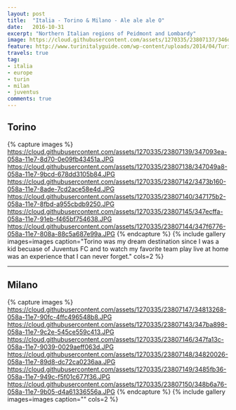 ```yaml
---
layout: post
title:  "Italia - Torino & Milano - Ale ale ale O"
date:   2016-10-31
excerpt: "Northern Italian regions of Peidmont and Lombardy"
image: https://cloud.githubusercontent.com/assets/1270335/23807137/346d679c-058a-11e7-82bd-e3bbad9b0ea2.JPG
feature: http://www.turinitalyguide.com/wp-content/uploads/2014/04/Turin_-by-night-city-photo-Wikipedia.jpg
travels: true
tag:
- italia
- europe
- turin
- milan
- juventus
comments: true
---
```

## Torino

{% capture images %}
  https://cloud.githubusercontent.com/assets/1270335/23807139/347093ea-058a-11e7-8d70-0e09fb43451a.JPG
  https://cloud.githubusercontent.com/assets/1270335/23807138/347049a8-058a-11e7-9bcd-678dd3105b84.JPG
  https://cloud.githubusercontent.com/assets/1270335/23807142/3473b160-058a-11e7-8ade-7cd2ace58e4d.JPG
  https://cloud.githubusercontent.com/assets/1270335/23807140/347175b2-058a-11e7-8fbd-a955cbdb9250.JPG
  https://cloud.githubusercontent.com/assets/1270335/23807145/347ecffa-058a-11e7-91eb-f465bf754638.JPG
  https://cloud.githubusercontent.com/assets/1270335/23807144/347f6776-058a-11e7-808a-88c5a687e99a.JPG
{% endcapture %}
{% include gallery images=images caption="Torino was my dream destination since I was a kid becuase of Juventus FC and  to watch my favorite team play live at home was an experience that I can never forget." cols=2 %}

---

## Milano

{% capture images %}
  https://cloud.githubusercontent.com/assets/1270335/23807147/34813268-058a-11e7-90fc-4ffc496548b8.JPG
  https://cloud.githubusercontent.com/assets/1270335/23807143/347ba898-058a-11e7-9c2e-545ce559c413.JPG
  https://cloud.githubusercontent.com/assets/1270335/23807146/347fa13c-058a-11e7-9039-0029aeff063d.JPG
  https://cloud.githubusercontent.com/assets/1270335/23807148/34820026-058a-11e7-89d8-dc72ca0236aa.JPG
  https://cloud.githubusercontent.com/assets/1270335/23807149/3485fb36-058a-11e7-949c-f5f01c677f36.JPG
  https://cloud.githubusercontent.com/assets/1270335/23807150/348b6a76-058a-11e7-9b05-d4a61336556a.JPG
{% endcapture %}
{% include gallery images=images caption="" cols=2 %}
